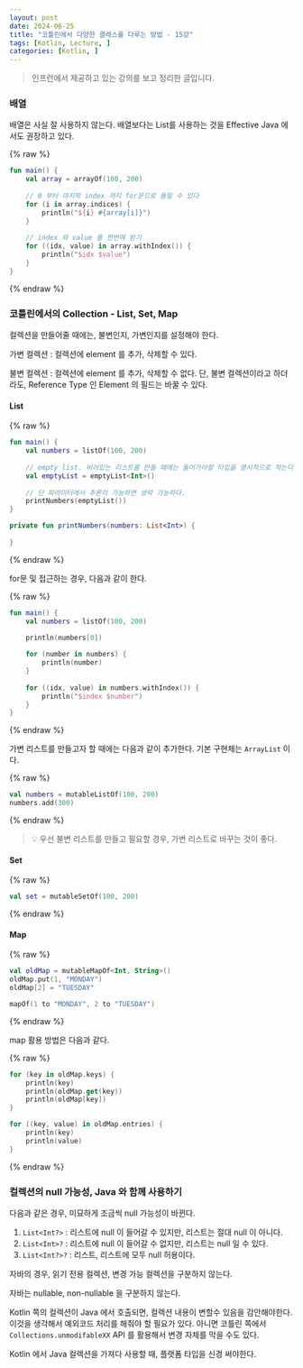 ```yaml
---
layout: post
date: 2024-06-25
title: "코틀린에서 다양한 클래스를 다루는 방법 - 15강"
tags: [Kotlin, Lecture, ]
categories: [Kotlin, ]
---
```



> 인프런에서 제공하고 있는 강의를 보고 정리한 글입니다.



### 배열


배열은 사실 잘 사용하지 않는다. 배열보다는 List를 사용하는 것을 Effective Java 에서도 권장하고 있다. 



{% raw %}
```kotlin
fun main() {
	val array = arrayOf(100, 200)
	
	// 0 부터 마지막 index 까지 for문으로 돌릴 수 있다
	for (i in array.indices) {
		println("${i} #{array[i]}")
	}
	
	// index 와 value 를 한번에 받기 
	for ((idx, value) in array.withIndex()) {
		println("$idx $value")
	}
}
```
{% endraw %}




### 코틀린에서의 Collection - List, Set, Map


컬렉션을 만들어줄 때에는, 불변인지, 가변인지를 설정해야 한다. 


가변 컬렉션 : 컬렉션에 element 를 추가, 삭제할 수 있다. 


불변 컬렉션 : 컬렉션에 element 를 추가, 삭제할 수 없다. 단, 불변 컬렉션이라고 하더라도, Reference Type 인 Element 의 필드는 바꿀 수 있다. 



#### List 



{% raw %}
```kotlin
fun main() {
	val numbers = listOf(100, 200)
	
	// empty list. 비어있는 리스트를 만들 때에는 들어가야할 타입을 명시적으로 적는다
	val emptyList = emptyList<Int>()
	
	// 단 파라미터에서 추론이 가능하면 생략 가능하다. 
	printNumbers(emptyList())
}

private fun printNumbers(numbers: List<Int>) {
	
}
```
{% endraw %}



for문 및 접근하는 경우, 다음과 같이 한다. 



{% raw %}
```kotlin
fun main() {
	val numbers = listOf(100, 200)
	
	println(numbers[0])

	for (number in numbers) {
		println(number)
	}
	
	for ((idx, value) in numbers.withIndex()) {
		println("$index $number")
	}
}
```
{% endraw %}



가변 리스트를 만들고자 할 때에는 다음과 같이 추가한다. 기본 구현체는 `ArrayList` 이다. 



{% raw %}
```kotlin
val numbers = mutableListOf(100, 200)
numbers.add(300)
```
{% endraw %}



> 💡 우선 불변 리스트를 만들고 필요할 경우, 가변 리스트로 바꾸는 것이 좋다. 



#### Set



{% raw %}
```kotlin
val set = mutableSetOf(100, 200)
```
{% endraw %}




#### Map



{% raw %}
```kotlin
val oldMap = mutableMapOf<Int, String>()
oldMap.put(1, "MONDAY")
oldMap[2] = "TUESDAY"

mapOf(1 to "MONDAY", 2 to "TUESDAY")
```
{% endraw %}



map 활용 방법은 다음과 같다. 



{% raw %}
```kotlin
for (key in oldMap.keys) {
	println(key)
	println(oldMap.get(key))
	println(oldMap[key])
}

for ((key, value) in oldMap.entries) {
	println(key)
	println(value)
}
```
{% endraw %}




### 컬렉션의 null 가능성, Java 와 함께 사용하기


다음과 같은 경우, 미묘하게 조금씩 null 가능성이 바뀐다. 

1. `List<Int?>` : 리스트에 null 이 들어갈 수 있지만, 리스트는 절대 null 이 아니다.
2. `List<Int>?` : 리스트에 null 이 들어갈 수 없지만, 리스트는 null 일 수 있다.
3. `List<Int?>?` : 리스트, 리스트에 모두 null 허용이다.

자바의 경우, 읽기 전용 컬렉션, 변경 가능 컬렉션을 구분하지 않는다. 


자바는 nullable, non-nullable 을 구분하지 않는다. 


Kotlin 쪽의 컬렉션이 Java 에서 호출되면, 컬렉션 내용이 변할수 있음을 감안해야한다. 이것을 생각해서 예외코드 처리를 해줘야 할 필요가 있다. 아니면 코틀린 쪽에서 `Collections.unmodifableXX` API 를 활용해서 변경 자체를 막을 수도 있다. 


Kotlin 에서 Java 컬렉션을 가져다 사용할 때, 플랫폼 타입을 신경 써야한다. 

